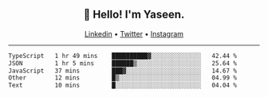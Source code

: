 <h2 align="center">👋 Hello! I'm Yaseen.</h2>
<p align="center">
  <a href="https://www.linkedin.com/in/yaseenkc/">Linkedin</a> •
  <a href="https://twitter.com/yaseeenkc">Twitter</a> •
  <a href="https://instagram.com/kc.yaseen">Instagram</a>
</p>


<!--- 🔭 I’m currently working at []() as an  -->
<!--- - 💬 Ask me about **Javascript, React and Git** -->
<!--- - 📫 How to reach me: [@kc.yaseen](https://instagram.com/kc.yaseen) on Instagram -->
<!--- - ⚡ Fun fact: Big Fan of the :zap: emoji -->

-------

<!--START_SECTION:waka-->

```txt
TypeScript   1 hr 49 mins    ██████████▓░░░░░░░░░░░░░░   42.44 %
JSON         1 hr 5 mins     ██████▒░░░░░░░░░░░░░░░░░░   25.64 %
JavaScript   37 mins         ███▓░░░░░░░░░░░░░░░░░░░░░   14.67 %
Other        12 mins         █▒░░░░░░░░░░░░░░░░░░░░░░░   04.99 %
Text         10 mins         █░░░░░░░░░░░░░░░░░░░░░░░░   04.04 %
```

<!--END_SECTION:waka-->
